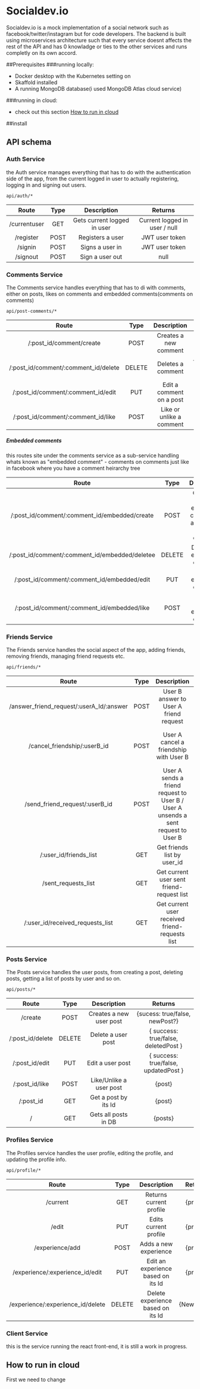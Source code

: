 # Socialdev.io
Socialdev.io is a mock implementation of a social network such as facebook/twitter/instagram but for code developers.
The backend is built using microservices architecture such that every service doesnt affects the rest of the API and has 0 knowladge or ties to the other services and runs completly on its own accord.

##Prerequisites
###running locally:
- Docker desktop with the Kubernetes setting on
- Skaffold installed
- A running MongoDB database(i used MongoDB Atlas cloud service)

###running in cloud:
- check out this section [How to run in cloud]()

##install



## API schema
### Auth Service
the Auth service manages everything that has to do with the authentication side of the app, from the current logged in user to actually registering, logging in and signing out users.

``api/auth/*``

|		Route				|		Type			|		Description		|		Returns								|
|		:----------:		|		:------:		|		:------:		|		:-------:							|
|		/currentuser		|		GET				|Gets current logged in user|		Current logged in user / null		|
|		/register			|		POST			|Registers a user|		JWT user token						|
|		/signin				|		POST			|Signs a user in|		JWT user token						|
|		/signout			|		POST			|Sign a user out|		null								|

### Comments Service
The Comments service handles everything that has to di with comments, either on posts, likes on comments and embedded comments(comments on comments)

``api/post-comments/*``

|		Route							|		Type			|		Description		|		Returns								|
|		:----------:					|		:------:		|		:------:		|		:-------:							|
|/:post_id/comment/create				|		POST			|Creates a new comment	|		{success: true, newComment} / Error				|
|/:post_id/comment/:comment_id/delete	|		DELETE			|Deletes a comment		|		{commentSection} after deletion / Error|
|/:post_id/comment/:comment_id/edit		|		PUT				|Edit a comment on a post|{ success: true, newComment } / Error|
|/:post_id/comment/:comment_id/like		|		POST			|Like or unlike a comment|	{ success: true, newComment} / Error	|

##### Embedded comments
this routes site under the comments service as a sub-service handling whats known as "embedded comment" - comments on comments just like in facebook where you have a comment heirarchy tree

|		Route							|		Type			|		Description		|		Returns								|
|		:----------:					|		:------:		|		:------:		|		:-------:							|
|/:post_id/comment/:comment_id/embedded/create|		POST	|Creates a new embedded comment - a comment on a comment|{success: true, newComment} / Error|
|/:post_id/comment/:comment_id/embedded/deletee	|	DELETE	|	Deletes an embedded comment	|{success: true, embdCommentsArray} / Error|
|/:post_id/comment/:comment_id/embedded/edit	|		PUT				|Edit an embedded comment|{success: true, embdCommentsArray} / Error|
|/:post_id/comment/:comment_id/embedded/like	|		POST			|Like or unlike an embedded comment|{success: true, embdCommentsArray} / Error	|


### Friends Service
The Friends service handles the social aspect of the app, adding friends, removing friends, managing friend requests etc.

``api/friends/*``

|		Route				|		Type			|		Description		|		Returns								|
|		:----------:		|		:------:		|		:------:		|		:-------:							|
|	/answer_friend_request/:userA_Id/:answer	|	POST	|	User B answer to User A friend request	|{ success: true, userA, userB } / Error|
|	/cancel_friendship/:userB_id	|	POST	|	User A cancel a friendship with User B	|{success: true, userA: userA_FriendsList, userB: userB_FriendsList }|
|	/send_friend_request/:userB_id	|	POST	|User A sends a friend request to User B / User A unsends a sent request to User B|{success: true/false, message: "Friend request sent/unsent successfully"}|
|	/:user_id/friends_list	|	GET	|Get friends list by user_id|		[{friend1}, {friend2}] / [] 		|
|	/sent_requests_list	|	GET	|Get current user sent friend-request list|		[{sentRequest1}, {sentRequest2}] / []		|
|	/:user_id/received_requests_list	|	GET	|Get current user received friend-requests list|		[{receivedRequest1}, {receivedRequest2}] / []		|

### Posts Service
The Posts service handles the user posts, from creating a post, deleting posts, getting a list of posts by user and so on.

``api/posts/*``

|		Route				|		Type			|		Description		|		Returns								|
|		:----------:		|		:------:		|		:------:		|		:-------:							|
|		/create				|		POST			|Creates a new user post|		{sucess: true/false, newPost?}		|
|		/:post_id/delete	|		DELETE			|	Delete a user post	|	{ success: true/false, deletedPost }	|
|		/:post_id/edit		|		PUT				|	Edit a user post	|	{ success: true/false, updatedPost }	|
|		/:post_id/like		|		POST			|Like/Unlike a user post|				{post}						|
|		/:post_id			|		GET				|Get a post by its Id	|				{post}						|
|		/					|		GET				|Gets all posts in DB	|				{posts}						|

### Profiles Service
The Profiles service handles the user profile, editing the profile, and updating the profile info.

``api/profile/*``

|		Route					|		Type			|		Description								|		Returns			|
|		:----------:			|		:------:		|		:------:								|		:-------:		|
|		/current				|		GET				|		Returns current profile					|		{profile}		|
|		/edit					|		PUT				|		Edits current profile					|		{profile}		|
|		/experience/add			|		POST			|		Adds a new experience					|		{profile}		|
|/experience/:experience_id/edit|		PUT				|		Edit an experience based on its Id		|		{profile}		|
|/experience/:experience_id/delete|		DELETE			|		Delete experience based on its Id		|		{NewProfile}	|

### Client Service
this is the service running the react front-end, it is still a work in progress.

## How to run in cloud
First we need to change
